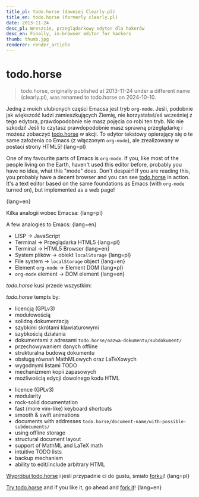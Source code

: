 ```yaml
---
title_pl: todo.horse (dawniej Clearly.pl)
title_en: todo.horse (formerly clearly.pl)
date: 2013-11-24
desc_pl: Wreszcie, przeglądarkowy edytor dla hakerów
desc_en: Finally, in-browser editor for hackers
thumb: thumb.jpg
renderer: render_article
---
```


# todo.horse

<blockquote>todo.horse, originally published at 2013-11-24 under a different name (clearly.pl), was renamed to todo.horse on 2024-10-10.</blockquote>

Jedną z moich ulubionych części Emacsa jest tryb `org-mode`. Jeśli, podobnie jak większość ludzi zamieszkujących Ziemię, nie korzystałaś/eś wcześniej z tego edytora, prawdopodobnie nie masz pojęcia co robi ten tryb. Nic nie szkodzi! Jeśli to czytasz prawdopodobnie masz sprawną przeglądarkę i możesz zobaczyć <a href="https://todo.horse/">todo.horse</a> w akcji. To edytor tekstowy opierający się o te same założenia co Emacs (z włączonym `org-mode`), ale zrealizowany w postaci strony HTML5!
{lang=pl} 

One of my favourite parts of Emacs is `org-mode`. If you, like most of the people living on the Earth, haven't used this editor before, probably you have no idea, what this "mode" does. Don't despair! If you are reading this, you probably have a decent browser and you can see [todo.horse][0] in action. It's a text editor based on the same foundations as Emacs (with `org-mode` turned on), but implemented as a web page!</p>
{lang=en}

Kilka analogii wobec Emacsa:
{lang=pl}

A few analogies to Emacs:
{lang=en}

 * LISP &rarr; JavaScript
 * Terminal &rarr; Przeglądarka HTML5
 {lang=pl}
 * Terminal &rarr; HTML5 Browser
 {lang=en}
 * System plików &rarr; obiekt `localStorage`
 {lang=pl}
 * File system &rarr; `localStorage` object
 {lang=en}
 * Element `org-mode` &rarr; Element DOM
 {lang=pl}
 * `org-mode` element &rarr; DOM element
 {lang=en}

<p lang=pl><em>todo.horse</em> kusi przede wszystkim:</p>
<p lang=en><em>todo.horse</em> tempts by:</p>
<ul lang=pl>
  <li>licencją (GPLv3)
  <li>modułowością
  <li>solidną dokumentacją
  <li>szybkimi skrótami klawiaturowymi
  <li>szybkością działania
  <li>dokumentami z adresami <code>todo.horse/nazwa-dokumentu/subdokument/</code>
  <li>przechowywaniem danych offline
  <li>strukturalna budową dokumentu
  <li>obsługą równań MathMLowych oraz LaTeXowych
  <li>wygodnymi listami TODO
  <li>mechanizmem kopii zapasowych
  <li>możliwością edycji dowolnego kodu HTML
</ul>
<ul lang=en>
  <li>licence (GPLv3)
  <li>modularity
  <li>rock-solid documentation
  <li>fast (more vim-like) keyboard shortcuts
  <li>smooth & swift animations
  <li>documents with addresses <code>todo.horse/document-name/with-possible-subdocuments/</code>
  <li>using offline storage
  <li>structural document layout
  <li>support of MathML and LaTeX math
  <li>intuitive TODO lists
  <li>backup mechanism
  <li>ability to edit/include arbitrary HTML
</ul>

[Wypróbuj todo.horse][0] i jeśli przypadnie ci do gustu, śmiało [forkuj][1]!
{lang=pl}

[Try todo.horse][0] and if you like it, go ahead and [fork it][1]!
{lang=en}

   [0]: https://todo.horse/
   [1]: https://github.com/mafik/todo.horse/
